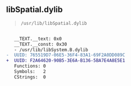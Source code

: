 ## libSpatial.dylib

> `/usr/lib/libSpatial.dylib`

```diff

   __TEXT.__text: 0x0
   __TEXT.__const: 0x30
   - /usr/lib/libSystem.B.dylib
-  UUID: 765519D7-06E5-36F4-83A1-69F2A0DD089C
+  UUID: F2A64620-90B5-3E6A-B136-5BA7E4A8E5E1
   Functions: 0
   Symbols:   2
   CStrings:  0

```
